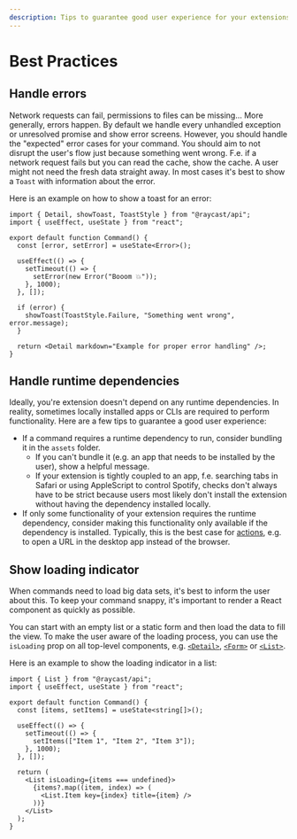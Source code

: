 ```yaml
---
description: Tips to guarantee good user experience for your extensions
---
```


# Best Practices

## Handle errors

Network requests can fail, permissions to files can be missing... More generally, errors happen. By default we handle every unhandled exception or unresolved promise and show error screens. However, you should handle the "expected" error cases for your command. You should aim to not disrupt the user's flow just because something went wrong. F.e. if a network request fails but you can read the cache, show the cache. A user might not need the fresh data straight away. In most cases it's best to show a `Toast` with information about the error.

Here is an example on how to show a toast for an error:

```tsx
import { Detail, showToast, ToastStyle } from "@raycast/api";
import { useEffect, useState } from "react";

export default function Command() {
  const [error, setError] = useState<Error>();

  useEffect(() => {
    setTimeout(() => {
      setError(new Error("Booom 💥"));
    }, 1000);
  }, []);

  if (error) {
    showToast(ToastStyle.Failure, "Something went wrong", error.message);
  }

  return <Detail markdown="Example for proper error handling" />;
}
```

## Handle runtime dependencies

Ideally, you're extension doesn't depend on any runtime dependencies. In reality, sometimes locally installed apps or CLIs are required to perform functionality. Here are a few tips to guarantee a good user experience:

* If a command requires a runtime dependency to run, consider bundling it in the `assets` folder. 
  * If you can't bundle it (e.g. an app that needs to be installed by the user), show a helpful message.
  * If your extension is tightly coupled to an app, f.e. searching tabs in Safari or using AppleScript to control Spotify, checks don't always have to be strict because users most likely don't install the extension without having the dependency installed locally. 
* If only some functionality of your extension requires the runtime dependency, consider making this functionality only available if the dependency is installed. Typically, this is the best case for [actions](terminology.md#action), e.g. to open a URL in the desktop app instead of the browser.

## Show loading indicator

When commands need to load big data sets, it's best to inform the user about this. To keep your command snappy, it's important to render a React component as quickly as possible. 

You can start with an empty list or a static form and then load the data to fill the view. To make the user aware of the loading process, you can use the `isLoading` prop on all top-level components, e.g. [`<Detail>`](../api-reference/user-interface/detail.md), [`<Form>`](../api-reference/user-interface/form.md) or [`<List>`](../api-reference/user-interface/list.md). 

Here is an example to show the loading indicator in a list:

```tsx
import { List } from "@raycast/api";
import { useEffect, useState } from "react";

export default function Command() {
  const [items, setItems] = useState<string[]>();

  useEffect(() => {
    setTimeout(() => {
      setItems(["Item 1", "Item 2", "Item 3"]);
    }, 1000);
  }, []);

  return (
    <List isLoading={items === undefined}>
      {items?.map((item, index) => (
        <List.Item key={index} title={item} />
      ))}
    </List>
  );
}
```

